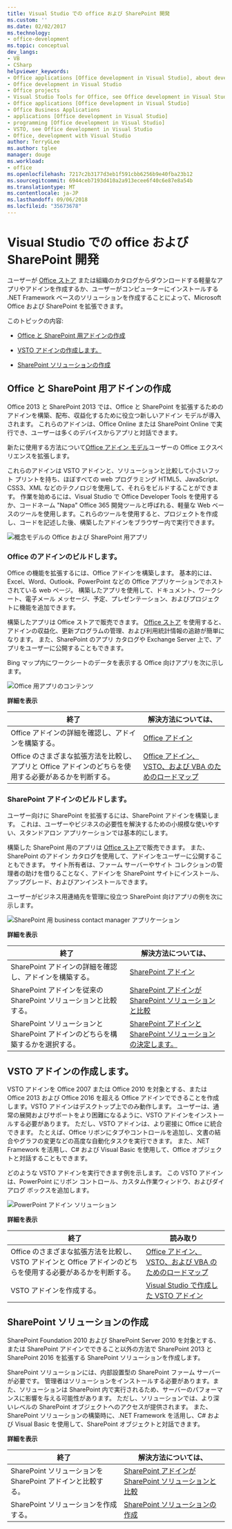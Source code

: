 ```yaml
---
title: Visual Studio での office および SharePoint 開発
ms.custom: ''
ms.date: 02/02/2017
ms.technology:
- office-development
ms.topic: conceptual
dev_langs:
- VB
- CSharp
helpviewer_keywords:
- Office applications [Office development in Visual Studio], about developing applications
- Office development in Visual Studio
- Office projects
- Visual Studio Tools for Office, see Office development in Visual Studio
- Office applications [Office development in Visual Studio]
- Office Business Applications
- applications [Office development in Visual Studio]
- programming [Office development in Visual Studio]
- VSTO, see Office development in Visual Studio
- Office, development with Visual Studio
author: TerryGLee
ms.author: tglee
manager: douge
ms.workload:
- office
ms.openlocfilehash: 7217c2b3177d3eb1f591cbb6256b9e40fba23b12
ms.sourcegitcommit: 6944ceb7193d410a2a913ecee6f40c6e87e8a54b
ms.translationtype: MT
ms.contentlocale: ja-JP
ms.lasthandoff: 09/06/2018
ms.locfileid: "35673678"
---
```

# <a name="office-and-sharepoint-development-in-visual-studio"></a>Visual Studio での office および SharePoint 開発
  ユーザーが [Office ストア](https://store.office.com/) または組織のカタログからダウンロードする軽量なアプリやアドインを作成するか、ユーザーがコンピューターにインストールする .NET Framework ベースのソリューションを作成することによって、Microsoft Office および SharePoint を拡張できます。  
  
 このトピックの内容:  
  
-   [Office と SharePoint 用アドインの作成](#Apps)  
  
-   [VSTO アドインの作成します。](#Add-ins)  
  
-   [SharePoint ソリューションの作成](#Solutions)  
  
##  <a name="Apps"></a> Office と SharePoint 用アドインの作成  
 Office 2013 と SharePoint 2013 では、Office と SharePoint を拡張するためのアドインを構築、配布、収益化するために役立つ新しいアドイン モデルが導入されます。  これらのアドインは、Office Online または SharePoint Online で実行でき、ユーザーは多くのデバイスからアプリと対話できます。  
  
 新たに使用する方法について[Office アドイン モデル](https://msdn.microsoft.com/library/office/jj220082.aspx)ユーザーの Office エクスペリエンスを拡張します。  
  
 これらのアドインは VSTO アドインと、ソリューションと比較して小さいフット プリントを持ち、ほぼすべての web プログラミング HTML5、JavaScript、CSS3、XML などのテクノロジを使用して、それらをビルドすることができます。  作業を始めるには、Visual Studio で Office Developer Tools を使用するか、コードネーム "Napa" Office 365 開発ツールと呼ばれる、軽量な Web ベースのツールを使用します。これらのツールを使用すると、プロジェクトを作成し、コードを記述した後、構築したアドインをブラウザー内で実行できます。  
  
 ![概念モデルの Office および SharePoint 用アプリ](../vsto/media/officeandsharepointapps2015.png "Office および SharePoint の概念モデル用のアプリ")  
  
### <a name="build-an-office-add-in"></a>Office のアドインのビルドします。  
 Office の機能を拡張するには、Office アドインを構築します。 基本的には、Excel、Word、Outlook、PowerPoint などの Office アプリケーションでホストされている web ページ。 構築したアプリを使用して、ドキュメント、ワークシート、電子メール メッセージ、予定、プレゼンテーション、およびプロジェクトに機能を追加できます。  
  
 構築したアプリは Office ストアで販売できます。  [Office ストア](https://store.office.com/) を使用すると、アドインの収益化、更新プログラムの管理、および利用統計情報の追跡が簡単になります。 また、SharePoint のアプリ カタログや Exchange Server 上で、アプリをユーザーに公開することもできます。  
  
 Bing マップ内にワークシートのデータを表示する Office 向けアプリを次に示します。  
  
 ![Office 用アプリのコンテンツ](../vsto/media/appforoffice.png "Office 用アプリのコンテンツ")  
  
 **詳細を表示**  
  
|終了|解決方法については、|  
|--------|---------|  
|Office アドインの詳細を確認し、アドインを構築する。|[Office アドイン](http://msdn.microsoft.com/office/dn448457)|  
|Office のさまざまな拡張方法を比較し、アプリと Office アドインのどちらを使用する必要があるかを判断する。|[Office アドイン、VSTO、および VBA のためのロードマップ](http://blogs.msdn.com/b/officeapps/archive/2013/06/18/roadmap-for-apps-for-office-vsto-and-vba.aspx)|  
  
### <a name="build-a-sharepoint-add-in"></a>SharePoint アドインのビルドします。  
 ユーザー向けに SharePoint を拡張するには、SharePoint アドインを構築します。 これは、ユーザーやビジネスの必要性を解決するための小規模な使いやすい、スタンドアロン アプリケーションでは基本的にします。  
  
 構築した SharePoint 用のアプリは [Office ストア](https://store.office.com/)で販売できます。 また、SharePoint のアドイン カタログを使用して、アドインをユーザーに公開することもできます。  サイト所有者は、ファーム サーバーやサイト コレクションの管理者の助けを借りることなく、アドインを SharePoint サイトにインストール、アップグレード、およびアンインストールできます。  
  
 ユーザーがビジネス用連絡先を管理に役立つ SharePoint 向けアプリの例を次に示します。  
  
 ![SharePoint 用 business contact manager アプリケーション](../vsto/media/appforsharepoint.png "SharePoint 用 Business contact manager アプリケーション")  
  
 **詳細を表示**  
  
|終了|解決方法については、|  
|--------|---------|  
|SharePoint アドインの詳細を確認し、アドインを構築する。|[SharePoint アドイン](https://msdn.microsoft.com/library/office/fp179930.aspx)|  
|SharePoint アドインを従来の SharePoint ソリューションと比較する。|[SharePoint アドインが SharePoint ソリューションと比較](http://msdn.microsoft.com/library/office/jj163114.aspx)|  
|SharePoint ソリューションと SharePoint アドインのどちらを構築するかを選択する。|[SharePoint アドインと SharePoint ソリューションの決定します。](https://msdn.microsoft.com/library/office/jj163114.aspx)|
  
##  <a name="Add-ins"></a> VSTO アドインの作成します。  
 VSTO アドインを Office 2007 または Office 2010 を対象とする、または Office 2013 および Office 2016 を超える Office アドインでできることを作成します。VSTO アドインはデスクトップ上でのみ動作します。 ユーザーは、通常の展開およびサポートをより困難になるように、VSTO アドインをインストールする必要があります。  ただし、VSTO アドインは、より密接に Office に統合できます。 たとえば、Office リボンにタブやコントロールを追加し、文書の結合やグラフの変更などの高度な自動化タスクを実行できます。 また、.NET Framework を活用し、C# および Visual Basic を使用して、Office オブジェクトと対話することもできます。  
  
 どのような VSTO アドインを実行できます例を示します。 この VSTO アドインは、PowerPoint にリボン コントロール、カスタム作業ウィンドウ、およびダイアログ ボックスを追加します。  
  
 ![PowerPoint アドイン ソリューション](../vsto/media/powerpointaddin.png "PowerPoint アドイン ソリューション")  
  
 **詳細を表示**  
  
|終了|読み取り|  
|--------|----------|  
|Office のさまざまな拡張方法を比較し、VSTO アドインと Office アドインのどちらを使用する必要があるかを判断する。|[Office アドイン、VSTO、および VBA のためのロードマップ](http://blogs.msdn.com/b/officeapps/archive/2013/06/18/roadmap-for-apps-for-office-vsto-and-vba.aspx)|  
|VSTO アドインを作成する。|[Visual Studio で作成した VSTO アドイン](https://msdn.microsoft.com/library/jj620922.aspx)|  
  
##  <a name="Solutions"></a> SharePoint ソリューションの作成  
 SharePoint Foundation 2010 および SharePoint Server 2010 を対象とする、または SharePoint アドインでできること以外の方法で SharePoint 2013 と SharePoint 2016 を拡張する SharePoint ソリューションを作成します。  
  
 SharePoint ソリューションには、内部設置型の SharePoint ファーム サーバーが必要です。 管理者はソリューションをインストールする必要があります。また、ソリューションは SharePoint 内で実行されるため、サーバーのパフォーマンスに影響を与える可能性があります。 ただし、ソリューションでは、より深いレベルの SharePoint オブジェクトへのアクセスが提供されます。 また、SharePoint ソリューションの構築時に、.NET Framework を活用し、C# および Visual Basic を使用して、SharePoint オブジェクトと対話できます。  
  
 **詳細を表示**  
  
|終了|解決方法については、|  
|--------|---------|  
|SharePoint ソリューションを SharePoint アドインと比較する。|[SharePoint アドインが SharePoint ソリューションと比較](http://msdn.microsoft.com/library/office/jj163114.aspx)|  
|SharePoint ソリューションを作成する。|[SharePoint ソリューションの作成](../sharepoint/create-sharepoint-solutions.md)|  
  
  

